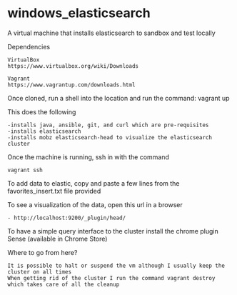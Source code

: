 # windows_elasticsearch

A virtual machine that installs elasticsearch to sandbox and test locally

Dependencies
	
	VirtualBox 
	https://www.virtualbox.org/wiki/Downloads

	Vagrant 
	https://www.vagrantup.com/downloads.html

Once cloned, run a shell into the location and run the command:
	vagrant up

This does the following
	
	-installs java, ansible, git, and curl which are pre-requisites
	-installs elasticsearch
	-installs mobz elasticsearch-head to visualize the elasticsearch cluster

Once the machine is running, ssh in with the command
	
	vagrant ssh

To add data to elastic, copy and paste a few lines from the favorites_insert.txt file provided

To see a visualization of the data, open this url in a browser
	
	- http://localhost:9200/_plugin/head/

To have a simple query interface to the cluster install the chrome plugin Sense (available in Chrome Store)

Where to go from here?
	
	It is possible to halt or suspend the vm although I usually keep the cluster on all times
	When getting rid of the cluster I run the command vagrant destroy which takes care of all the cleanup